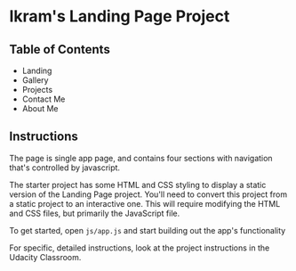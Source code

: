 # Ikram's Landing Page Project

## Table of Contents
- Landing
- Gallery
- Projects
- Contact Me
- About Me

## Instructions

The page is single app page, and contains four sections with navigation that's controlled by javascript.

The starter project has some HTML and CSS styling to display a static version of the Landing Page project. You'll need to convert this project from a static project to an interactive one. This will require modifying the HTML and CSS files, but primarily the JavaScript file.

To get started, open `js/app.js` and start building out the app's functionality

For specific, detailed instructions, look at the project instructions in the Udacity Classroom.
